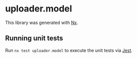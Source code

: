 # uploader.model

This library was generated with [Nx](https://nx.dev).

## Running unit tests

Run `nx test uploader.model` to execute the unit tests via [Jest](https://jestjs.io).
